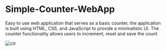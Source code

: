 # Simple-Counter-WebApp
Easy to use web application that serves as a basic counter,
the application is built using HTML, CSS, and JavaScript to provide a minimalistic UI. The counter functionality allows users to increment, reset and save the count

![ctr](https://github.com/ameyDH/Simple-Counter-WebApp/assets/95404321/9605271f-64ba-47ae-a6a3-8c7cac6fa1b9)
